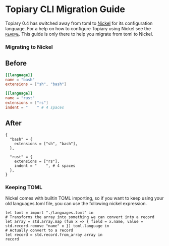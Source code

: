 # Topiary CLI Migration Guide
Topiary 0.4 has switched away from toml to [Nickel](https://nickel-lang.org/) for its configuration language.
For a help on how to configure Topiary using Nickel see the [`README`](/README.md).
This guide is only there to help you migrate from toml to Nickel.

### Migrating to Nickel
## Before
```toml
[[language]]
name = "bash"
extensions = ["sh", "bash"]

[[language]]
name = "rust"
extensions = ["rs"]
indent = "    " # 4 spaces
```

## After
```nickel
{
  "bash" = {
    extensions = ["sh", "bash"],
  },

  "rust" = {
    extensions = ["rs"],
    indent = "    ", # 4 spaces
  },
}
```

### Keeping TOML
Nickel comes with builtin TOML importing, so if you want to keep using your old languages.toml file, you can use the following nickel expression.
```nickel
let toml = import "./languages.toml" in
# Transforms the array into something we can convert into a record
let array = std.array.map (fun x => { field = x.name, value = std.record.remove "name" x }) toml.language in
# Actually convert to a record
let record = std.record.from_array array in
record
```
